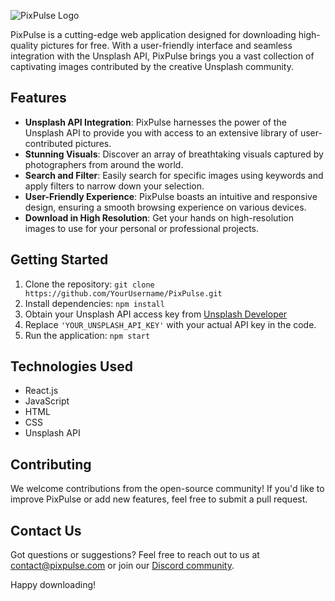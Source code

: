 ![PixPulse Logo](https://i.imgur.com/24eXrQl.png)

PixPulse is a cutting-edge web application designed for downloading high-quality pictures for free. With a user-friendly interface and seamless integration with the Unsplash API, PixPulse brings you a vast collection of captivating images contributed by the creative Unsplash community.

## Features

- **Unsplash API Integration**: PixPulse harnesses the power of the Unsplash API to provide you with access to an extensive library of user-contributed pictures.
- **Stunning Visuals**: Discover an array of breathtaking visuals captured by photographers from around the world.
- **Search and Filter**: Easily search for specific images using keywords and apply filters to narrow down your selection.
- **User-Friendly Experience**: PixPulse boasts an intuitive and responsive design, ensuring a smooth browsing experience on various devices.
- **Download in High Resolution**: Get your hands on high-resolution images to use for your personal or professional projects.

## Getting Started

1. Clone the repository: `git clone https://github.com/YourUsername/PixPulse.git`
2. Install dependencies: `npm install`
3. Obtain your Unsplash API access key from [Unsplash Developer](https://unsplash.com/developers)
4. Replace `'YOUR_UNSPLASH_API_KEY'` with your actual API key in the code.
5. Run the application: `npm start`

## Technologies Used

- React.js
- JavaScript
- HTML
- CSS
- Unsplash API

## Contributing

We welcome contributions from the open-source community! If you'd like to improve PixPulse or add new features, feel free to submit a pull request.

## Contact Us

Got questions or suggestions? Feel free to reach out to us at contact@pixpulse.com or join our [Discord community](link-to-discord-channel).

Happy downloading!
